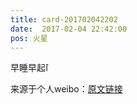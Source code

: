 ```yaml
---
title: card-201702042202
date:  2017-02-04 22:42:00
pos: 火星
---
```

早睡早起<span class="url-icon"><img alt=[哈欠] src="https://h5.sinaimg.cn/m/emoticon/icon/default/d_dahaqi-b1824d3d83.png" style="width:1em; height:1em;" /></span> 

来源于个人weibo：[原文链接](https://m.weibo.cn/status/Eu1DqDN91?mblogid=Eu1DqDN91)